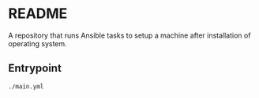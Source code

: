 # README
A repository that runs Ansible tasks to setup a machine after installation of operating system.

## Entrypoint
```
./main.yml
```
